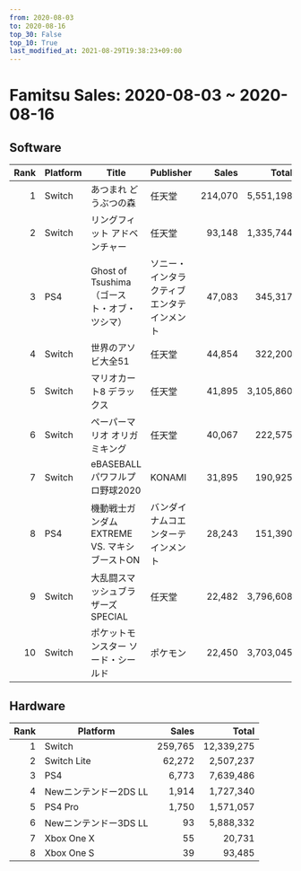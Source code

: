 ```yaml
---
from: 2020-08-03
to: 2020-08-16
top_30: False
top_10: True
last_modified_at: 2021-08-29T19:38:23+09:00
---
```

# Famitsu Sales: 2020-08-03 ~ 2020-08-16
## Software
| Rank | Platform | Title | Publisher | Sales | Total | Rate | New |
| -: | -- | -- | -- | -: | -: | -: | -- |
| 1 | Switch | あつまれ どうぶつの森 | 任天堂 | 214,070 | 5,551,198 |  |  |
| 2 | Switch | リングフィット アドベンチャー | 任天堂 | 93,148 | 1,335,744 |  |  |
| 3 | PS4 | Ghost of Tsushima（ゴースト・オブ・ツシマ） | ソニー・インタラクティブエンタテインメント | 47,083 | 345,317 |  |  |
| 4 | Switch | 世界のアソビ大全51 | 任天堂 | 44,854 | 322,200 |  |  |
| 5 | Switch | マリオカート8 デラックス | 任天堂 | 41,895 | 3,105,860 |  |  |
| 6 | Switch | ペーパーマリオ オリガミキング | 任天堂 | 40,067 | 222,575 |  |  |
| 7 | Switch | eBASEBALLパワフルプロ野球2020 | KONAMI | 31,895 | 190,925 |  |  |
| 8 | PS4 | 機動戦士ガンダム EXTREME VS. マキシブーストON | バンダイナムコエンターテインメント | 28,243 | 151,390 |  |  |
| 9 | Switch | 大乱闘スマッシュブラザーズ SPECIAL | 任天堂 | 22,482 | 3,796,608 |  |  |
| 10 | Switch | ポケットモンスター ソード・シールド | ポケモン | 22,450 | 3,703,045 |  |  |

## Hardware
| Rank | Platform | Sales | Total |
| -: | -- | -: | -: |
| 1 | Switch | 259,765 | 12,339,275 |
| 2 | Switch Lite | 62,272 | 2,507,237 |
| 3 | PS4 | 6,773 | 7,639,486 |
| 4 | Newニンテンドー2DS LL | 1,914 | 1,727,340 |
| 5 | PS4 Pro | 1,750 | 1,571,057 |
| 6 | Newニンテンドー3DS LL | 93 | 5,888,332 |
| 7 | Xbox One X | 55 | 20,731 |
| 8 | Xbox One S | 39 | 93,485 |